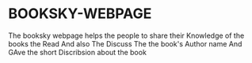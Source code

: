 # BOOKSKY-WEBPAGE
The booksky webpage helps the people to share their Knowledge of the books the Read And also The Discuss The the book's Author name And GAve the short Discribsion about the book
